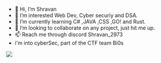 - 👋 Hi, I’m Shravan
- 👀 I’m interested Web Dev, Cyber securiy and DSA.
- 🌱 I’m currently learning C# ,JAVA ,CSS ,GO! and Rust.
- 💞️ I’m looking to collaborate on any project, just hit me up.
- 📫 Reach me through discord Shravan_2973
-  i'm into cyberSec, part of the CTF team Bi0s

  ![](https://komarev.com/ghpvc/?username=Shravan2073&color=blue)

<!---
Shravan2073/Shravan2073 is a ✨ special ✨ repository because its `README.md` (this file) appears on your GitHub profile.
You can click the Preview link to take a look at your changes.
--->
